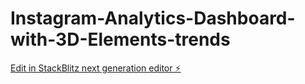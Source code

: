 # Instagram-Analytics-Dashboard-with-3D-Elements-trends

[Edit in StackBlitz next generation editor ⚡️](https://stackblitz.com/~/github.com/Chinmay2406/Instagram-Analytics-Dashboard-with-3D-Elements-trends)